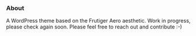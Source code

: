 ### About

A WordPress theme based on the Frutiger Aero aesthetic. Work in progress, please
check again soon. Please feel free to reach out and contribute :-)
